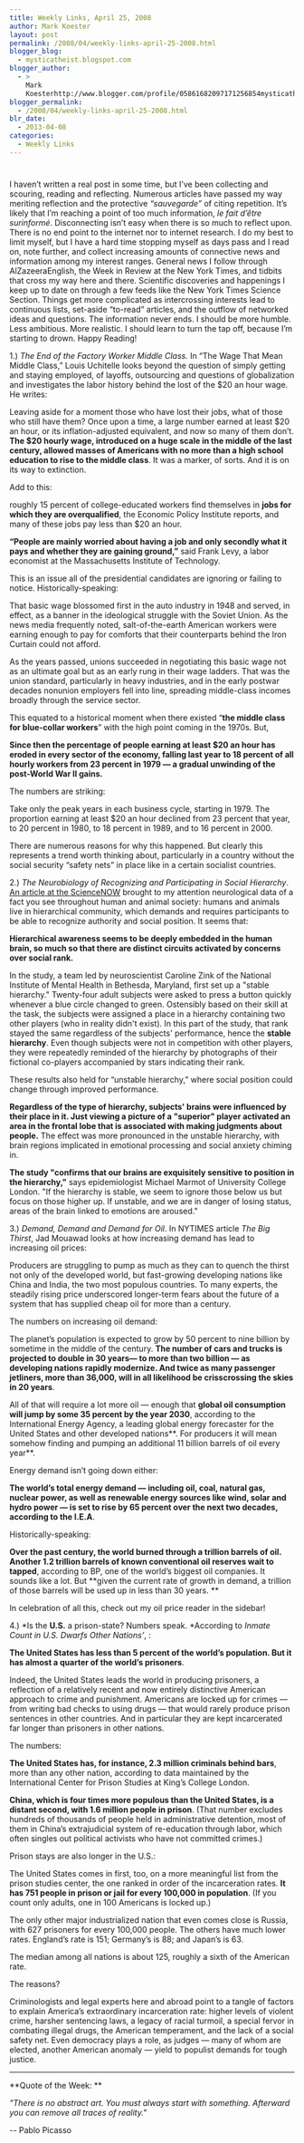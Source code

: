 ```yaml
---
title: Weekly Links, April 25, 2008
author: Mark Koester
layout: post
permalink: /2008/04/weekly-links-april-25-2008.html
blogger_blog:
  - mysticatheist.blogspot.com
blogger_author:
  - >
    Mark
    Koesterhttp://www.blogger.com/profile/05861682097171256854mysticatheist@gmail.com
blogger_permalink:
  - /2008/04/weekly-links-april-25-2008.html
blr_date:
  - 2013-04-08
categories:
  - Weekly Links
---
```

# 

I haven’t written a real post in some time, but I’ve been collecting and scouring, reading and reflecting. Numerous articles have passed my way meriting reflection and the protective *“sauvegarde”* of citing repetition. It’s likely that I’m reaching a point of too much information, *le fait d’être surinformé*. Disconnecting isn’t easy when there is so much to reflect upon. There is no end point to the internet nor to internet research. I do my best to limit myself, but I have a hard time stopping myself as days pass and I read on, note further, and collect increasing amounts of connective news and information among my interest ranges. General news I follow through AlZazeeraEnglish, the Week in Review at the New York Times, and tidbits that cross my way here and there. Scientific discoveries and happenings I keep up to date on through a few feeds like the New York Times Science Section. Things get more complicated as intercrossing interests lead to continuous lists, set-aside “to-read” articles, and the outflow of networked ideas and questions. The information never ends. I should be more humble. Less ambitious. More realistic. I should learn to turn the tap off, because I’m starting to drown. Happy Reading!

1.) *The End of the Factory Worker Middle Class.* In “The Wage That Mean Middle Class,” Louis Uchitelle looks beyond the question of simply getting and staying employed, of layoffs, outsourcing and questions of globalization and investigates the labor history behind the lost of the $20 an hour wage. He writes: 

Leaving aside for a moment those who have lost their jobs, what of those who still have them? Once upon a time, a large number earned at least $20 an hour, or its inflation-adjusted equivalent, and now so many of them don’t. **The $20 hourly wage, introduced on a huge scale in the middle of the last century, allowed masses of Americans with no more than a high school education to rise to the middle class**. It was a marker, of sorts. And it is on its way to extinction. 

Add to this: 

roughly 15 percent of college-educated workers find themselves in **jobs for which they are overqualified**, the Economic Policy Institute reports, and many of these jobs pay less than $20 an hour. 

**“People are mainly worried about having a job and only secondly what it pays and whether they are gaining ground,”** said Frank Levy, a labor economist at the Massachusetts Institute of Technology.

This is an issue all of the presidential candidates are ignoring or failing to notice. Historically-speaking: 

That basic wage blossomed first in the auto industry in 1948 and served, in effect, as a banner in the ideological struggle with the Soviet Union. As the news media frequently noted, salt-of-the-earth American workers were earning enough to pay for comforts that their counterparts behind the Iron Curtain could not afford. 

As the years passed, unions succeeded in negotiating this basic wage not as an ultimate goal but as an early rung in their wage ladders. That was the union standard, particularly in heavy industries, and in the early postwar decades nonunion employers fell into line, spreading middle-class incomes broadly through the service sector. 

This equated to a historical moment when there existed “**the middle class for blue-collar workers**” with the high point coming in the 1970s. But, 

**Since then the percentage of people earning at least $20 an hour has eroded in every sector of the economy, falling last year to 18 percent of all hourly workers from 23 percent in 1979 — a gradual unwinding of the post-World War II gains.**

The numbers are striking: 

Take only the peak years in each business cycle, starting in 1979. The proportion earning at least $20 an hour declined from 23 percent that year, to 20 percent in 1980, to 18 percent in 1989, and to 16 percent in 2000. 

There are numerous reasons for why this happened. But clearly this represents a trend worth thinking about, particularly in a country without the social security “safety nets” in place like in a certain socialist countries. 

2.) *The Neurobiology of Recognizing and Participating in Social Hierarchy*. [An article at the ScienceNOW][1] brought to my attention neurological data of a fact you see throughout human and animal society: humans and animals live in hierarchical community, which demands and requires participants to be able to recognize authority and social position. It seems that: 

 [1]: http://sciencenow.sciencemag.org/cgi/content/full/2008/423/4?rss=1

**Hierarchical awareness seems to be deeply embedded in the human brain, so much so that there are distinct circuits activated by concerns over social rank.**

In the study, a team led by neuroscientist Caroline Zink of the National Institute of Mental Health in Bethesda, Maryland, first set up a "stable hierarchy." Twenty-four adult subjects were asked to press a button quickly whenever a blue circle changed to green. Ostensibly based on their skill at the task, the subjects were assigned a place in a hierarchy containing two other players (who in reality didn't exist). In this part of the study, that rank stayed the same regardless of the subjects' performance, hence the **stable hierarchy**. Even though subjects were not in competition with other players, they were repeatedly reminded of the hierarchy by photographs of their fictional co-players accompanied by stars indicating their rank.

These results also held for “unstable hierarchy,” where social position could change through improved performance. 

**Regardless of the type of hierarchy, subjects' brains were influenced by their place in it. Just viewing a picture of a "superior" player activated an area in the frontal lobe that is associated with making judgments about people.** The effect was more pronounced in the unstable hierarchy, with brain regions implicated in emotional processing and social anxiety chiming in.

**The study "confirms that our brains are exquisitely sensitive to position in the hierarchy,"** says epidemiologist Michael Marmot of University College London. "If the hierarchy is stable, we seem to ignore those below us but focus on those higher up. If unstable, and we are in danger of losing status, areas of the brain linked to emotions are aroused."

3.) *Demand, Demand and Demand for Oil*. In NYTIMES article *The Big Thirst*, Jad Mouawad looks at how increasing demand has lead to increasing oil prices: 

Producers are struggling to pump as much as they can to quench the thirst not only of the developed world, but fast-growing developing nations like China and India, the two most populous countries. To many experts, the steadily rising price underscored longer-term fears about the future of a system that has supplied cheap oil for more than a century.

The numbers on increasing oil demand:

The planet’s population is expected to grow by 50 percent to nine billion by sometime in the middle of the century. **The number of cars and trucks is projected to double in 30 years— to more than two billion — as developing nations rapidly modernize. And twice as many passenger jetliners, more than 36,000, will in all likelihood be crisscrossing the skies in 20 years**.

All of that will require a lot more oil — enough that **global oil consumption will jump by some 35 percent by the year 2030**, according to the International Energy Agency, a leading global energy forecaster for the United States and other developed nations**. For producers it will mean somehow finding and pumping an additional 11 billion barrels of oil every year**.

Energy demand isn’t going down either: 

**The world’s total energy demand — including oil, coal, natural gas, nuclear power, as well as renewable energy sources like wind, solar and hydro power — is set to rise by 65 percent over the next two decades, according to the I.E.A**. 

Historically-speaking: 

**Over the past century, the world burned through a trillion barrels of oil. Another 1.2 trillion barrels of known conventional oil reserves wait to tapped**, according to BP, one of the world’s biggest oil companies. It sounds like a lot. But **given the current rate of growth in demand, a trillion of those barrels will be used up in less than 30 years. **

In celebration of all this, check out my oil price reader in the sidebar! 

4.) *Is the **U.S.** a prison-state? Numbers speak. *According to *Inmate Count in U.S. Dwarfs Other Nations’*, :

**The ****United States**** has less than 5 percent of the world’s population. But it has almost a quarter of the world’s prisoners**.

Indeed, the United States leads the world in producing prisoners, a reflection of a relatively recent and now entirely distinctive American approach to crime and punishment. Americans are locked up for crimes — from writing bad checks to using drugs — that would rarely produce prison sentences in other countries. And in particular they are kept incarcerated far longer than prisoners in other nations.

The numbers: 

**The United States has, for instance, 2.3 million criminals behind bars**, more than any other nation, according to data maintained by the International Center for Prison Studies at King’s College London. 

**China, which is four times more populous than the United States, is a distant second, with 1.6 million people in prison**. (That number excludes hundreds of thousands of people held in administrative detention, most of them in China’s extrajudicial system of re-education through labor, which often singles out political activists who have not committed crimes.)

Prison stays are also longer in the U.S.: 

The United States comes in first, too, on a more meaningful list from the prison studies center, the one ranked in order of the incarceration rates. **It has 751 people in prison or jail for every 100,000 in population**. (If you count only adults, one in 100 Americans is locked up.)

The only other major industrialized nation that even comes close is Russia, with 627 prisoners for every 100,000 people. The others have much lower rates. England’s rate is 151; Germany’s is 88; and Japan’s is 63. 

The median among all nations is about 125, roughly a sixth of the American rate. 

The reasons? 

Criminologists and legal experts here and abroad point to a tangle of factors to explain America’s extraordinary incarceration rate: higher levels of violent crime, harsher sentencing laws, a legacy of racial turmoil, a special fervor in combating illegal drugs, the American temperament, and the lack of a social safety net. Even democracy plays a role, as judges — many of whom are elected, another American anomaly — yield to populist demands for tough justice.

** **

**Quote of the Week: **

*"There is no abstract art. You must always start with something. Afterward you can remove all traces of reality."*

-- Pablo Picasso